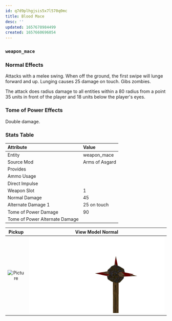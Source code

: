 ```yaml
---
id: q7d9plhgjsis5x7l570q0mc
title: Blood Mace
desc: ''
updated: 1657678984499
created: 1657660696054
---
```

### `weapon_mace`

### Normal Effects
Attacks with a melee swing.  When off the ground, the first swipe will lunge
forward and up.  Lunging causes 25 damage on touch.  Gibs zombies.

The attack does radius damage to all entities within a 80 radius from a point
35 units in front of the player and 18 units below the player's eyes.

### Tome of Power Effects
Double damage.

### Stats Table

|Attribute                     |Value         |
|:-----------------------------|:-------------|
|Entity                        |weapon_mace   |
|Source Mod                    |Arms of Asgard|
|Provides                      |              |
|Ammo Usage                    |              |
|Direct Impulse                |              |
|Weapon Slot                   |1             |
|Normal Damage                 |45            |
|Alternate Damage 1            |25 on touch   |
|Tome of Power Damage          |90            |
|Tome of Power Alternate Damage|              |

|Pickup|View Model Normal|
|:---:|:---:|
![Picture](img/weapon_mace.png)|![Picture](img/v_mace.png)|